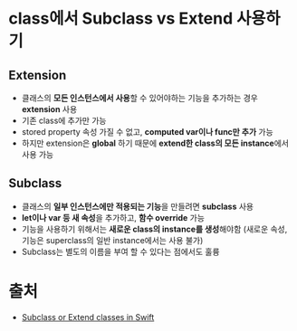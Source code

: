 # class에서 Subclass vs Extend 사용하기

## Extension

- 클래스의 **모든 인스턴스에서 사용**할 수 있어야하는 기능을 추가하는 경우 **extension** 사용
- 기존 class에 추가만 가능
- stored property 속성 가질 수 없고, **computed var이나 func만 추가** 가능
- 하지만 extension은 **global** 하기 때문에 **extend한 class의 모든 instance**에서 사용 가능

## Subclass

- 클래스의 **일부 인스턴스에만 적용되는 기능**을 만들려면 **subclass** 사용
- **let이나 var 등 새 속성**을 추가하고, **함수 override** 가능
- 기능을 사용하기 위해서는 **새로운 class의 instance를 생성**해야함 (새로운 속성, 기능은 superclass의 일반 instance에서는 사용 불가)
- Subclass는 별도의 이름을 부여 할 수 있다는 점에서도 훌륭



# 출처

- [Subclass or Extend classes in Swift](https://stevenpcurtis.medium.com/subclass-or-extend-classes-in-swift-fe51025be27b)

